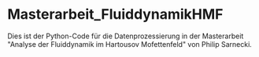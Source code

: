 # Masterarbeit_FluiddynamikHMF

Dies ist der Python-Code für die Datenprozessierung in der Masterarbeit "Analyse der Fluiddynamik im Hartousov Mofettenfeld" von Philip Sarnecki.
